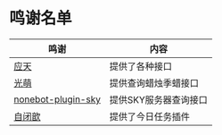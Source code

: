 # 鸣谢名单
| 鸣谢 | 内容 |
| -------| ----- |
| [应天](https://api.t1qq.com/) | 提供了各种接口 |
| [光萌](https://gitee.com/Tloml-Starry/Tlon-Sky/blob/master/resource/%E5%85%89%E8%90%8C.png) | 提供查询蜡烛季蜡接口 |
| [nonebot-plugin-sky](https://github.com/Kaguya233qwq/nonebot_plugin_sky) | 提供SKY服务器查询接口 |
| [自闭歆](https://gitee.com/xin-closing-fuse) | 提供了今日任务插件 |